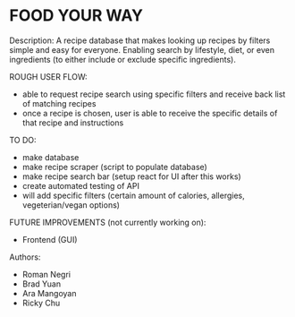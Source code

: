 # FOOD YOUR WAY

Description:
A recipe database that makes looking up recipes by filters simple and easy for everyone. Enabling search by lifestyle, diet, or even ingredients (to either include or exclude specific ingredients). 

ROUGH USER FLOW:
- able to request recipe search using specific filters and receive back list of matching recipes
- once a recipe is chosen, user is able to receive the specific details of that recipe and instructions

TO DO:
- make database
- make recipe scraper (script to populate database)
- make recipe search bar (setup react for UI after this works)
- create automated testing of API
- will add specific filters (certain amount of calories, allergies, vegeterian/vegan options)

FUTURE IMPROVEMENTS (not currently working on):
- Frontend (GUI)

Authors:
- Roman Negri
- Brad Yuan
- Ara Mangoyan
- Ricky Chu
